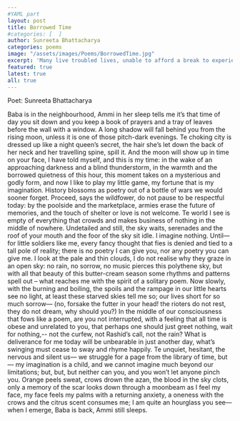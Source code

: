 ```yaml
---
#YAML part
layout: post
title: Borrowed Time
#categories: [  ]
author: Sunreeta Bhattacharya
categories: poems
image: "/assets/images/Poems/BorrowedTime.jpg"
excerpt: 'Many live troubled lives, unable to afford a break to experience or imagine life's beauty and calm. A young person strives to use her hour of prayer meaningfully.'
featured: true
latest: true
all: true
---
```


Poet: Sunreeta Bhattacharya


Baba is in the neighbourhood, Ammi in her sleep
tells me it’s that time of day
you sit down and you keep
a book of prayers and a tray of leaves
before the wall with a window. A long shadow
will fall behind you from the rising moon,
unless it is one of those pitch-dark evenings.
Te choking city is dressed up
like a night queen’s secret,
the hair she’s let down the back of her neck
and her travelling spine, spill it. And
the moon will show up in time on your face,
I have told myself, and this is my time: in the wake
of an approaching darkness and a blind thunderstorm,
in the warmth and the borrowed quietness of this hour,
this moment takes on a mysterious and godly form, and now
I like to play my little game, my fortune
that is my imagination.
History blossoms as poetry
out of a bottle of wars we would sooner forget.
Proceed, says the wildfower, do not pause
to be respectful today:
by the poolside and the marketplace,
armies erase the future of memories,
and the touch of shelter or love is not welcome.
Te world I see is empty of everything
that crowds and makes business
of nothing in the middle of nowhere.
Undetailed and still, the sky waits,
serenades and the roof of your mouth and the foor of the sky
sit idle. I imagine nothing. Until—
for little soldiers like me,
every fancy thought that fies is
denied and tied to a tall pole of reality;
there is no poetry I can give you,
nor any poetry you can give me.
I look at the pale and thin clouds, I do
not realise why they graze in an open sky:
no rain, no sorrow, no music
pierces this polythene sky,
but with all that beauty of this butter-cream season
some rhythms and patterns spell out –
what reaches me with the spirit of a solitary poem. Now slowly,
with the burning and boiling, the spoils and the rampage
in our little hearts see no light,
at least these starved skies tell me so;
our lives short for so much sorrow—
(no, forsake the futter in your head!
the rioters do not rest, they do not dream, why should you?)
In the middle of our consciousness that fows like a poem, are you not interrupted, with a feeling that all
time is obese and unrelated to you, that perhaps one should just greet nothing, wait for nothing,--
not the curfew, not Rashid’s call, not the rain?
What is deliverance for me today
will be unbearable in just another day,
what’s swinging must cease to sway and rhyme happily.
Te unquiet, hesitant, the nervous and silent us—
we struggle for a page from the library of time, but—
my imagination is a child,
and we cannot imagine much beyond our limitations; but, but, but neither can you, and you won’t let anyone pinch you.
Orange peels sweat, crows drown the azan,
the blood in the sky clots, only a memory of the scar
looks down through a moonbeam
as I feel my face, my face feels my palms
with a returning anxiety, a oneness with the crows and the citrus scent
consumes me; I am quite an hourglass you see—
when I emerge, Baba is back, Ammi still sleeps.